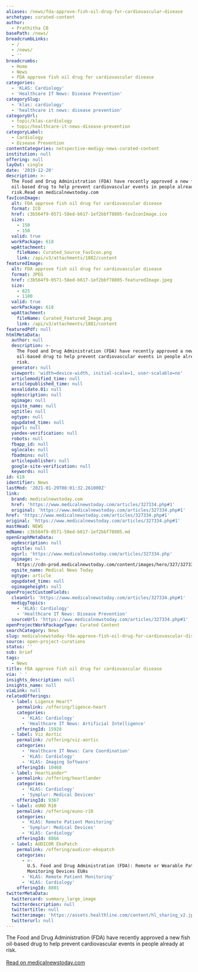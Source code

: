```yaml
---
aliases: /news/fda-approve-fish-oil-drug-for-cardiovascular-disease
archetype: curated-content
author:
  - Prathitha CB
basePath: /news/
breadcrumbLinks:
  - /
  - /news/
  - ''
breadcrumbs:
  - Home
  - News
  - FDA approve fish oil drug for cardiovascular disease
categories:
  - 'KLAS: Cardiology'
  - 'Healthcare IT News: Disease Prevention'
categorySlug:
  - 'klas: cardiology'
  - 'healthcare it news: disease prevention'
categoryUrl:
  - topic/klas-cardiology
  - topic/healthcare-it-news-disease-prevention
categoryLabel:
  - Cardiology
  - Disease Prevention
contentCategories: netspective-medigy-news-curated-content
institution: null
offering: null
layOut: single
date: '2019-12-20'
description: >-
  The Food and Drug Administration (FDA) have recently approved a new fish
  oil-based drug to help prevent cardiovascular events in people already at
  risk.Read on medicalnewstoday.com
favIconImage:
  alt: FDA approve fish oil drug for cardiovascular disease
  format: ICO
  href: c3b564f9-0571-58ed-b617-1ef2bbf78805-favIconImage.ico
  size:
    - 150
    - 150
  valid: true
  workPackage: 618
  wpAttachment:
    fileName: Curated_Source_FavIcon.png
    link: /api/v3/attachments/1882/content
featuredImage:
  alt: FDA approve fish oil drug for cardiovascular disease
  format: JPEG
  href: c3b564f9-0571-58ed-b617-1ef2bbf78805-featuredImage.jpeg
  size:
    - 825
    - 1100
  valid: true
  workPackage: 618
  wpAttachment:
    fileName: Curated_Featured_Image.png
    link: /api/v3/attachments/1881/content
featuredPdf: null
htmlMetaData:
  author: null
  description: >-
    The Food and Drug Administration (FDA) have recently approved a new fish
    oil-based drug to help prevent cardiovascular events in people already at
    risk.
  generator: null
  viewport: 'width=device-width, initial-scale=1, user-scalable=no'
  articlemodified_time: null
  articlepublished_time: null
  msvalidate.01: null
  ogdescription: null
  ogimage: null
  ogsite_name: null
  ogtitle: null
  ogtype: null
  ogupdated_time: null
  ogurl: null
  yandex-verification: null
  robots: null
  fbapp_id: null
  oglocale: null
  fbadmins: null
  articlepublisher: null
  google-site-verification: null
  keywords: null
id: 618
identifier: News
lastMod: '2021-01-29T08:01:32.261000Z'
link:
  brand: medicalnewstoday.com
  href: 'https://www.medicalnewstoday.com/articles/327334.php#1'
  original: 'https://www.medicalnewstoday.com/articles/327334.php#1'
href: 'https://www.medicalnewstoday.com/articles/327334.php#1'
original: 'https://www.medicalnewstoday.com/articles/327334.php#1'
mastHead: NEWS
mdName: c3b564f9-0571-58ed-b617-1ef2bbf78805.md
openGraphMetaData:
  ogdescription: null
  ogtitle: null
  ogurl: 'https://www.medicalnewstoday.com/articles/327334.php'
  ogimage: >-
    https://cdn-prod.medicalnewstoday.com/content/images/hero/327/327334/327334_1100.jpg
  ogsite_name: Medical News Today
  ogtype: article
  ogupdated_time: null
  ogimageheight: null
openProjectCustomFields:
  cleanUrl: 'https://www.medicalnewstoday.com/articles/327334.php#1'
  medigyTopics:
    - 'KLAS: Cardiology'
    - 'Healthcare IT News: Disease Prevention'
  sourceUrl: 'https://www.medicalnewstoday.com/articles/327334.php#1'
openProjectWorkPackageType: Curated Content
searchCategory: News
slug: medicalnewstoday-fda-approve-fish-oil-drug-for-cardiovascular-disease
source: open-project-curations
status: ''
sub: brief
tags:
  - News
title: FDA approve fish oil drug for cardiovascular disease
via: ' '
insights_description: null
insights_name: null
viaLink: null
relatedOfferings:
  - label: Ligence Heart™
    permalink: /offering/ligence-heart
    categories:
      - 'KLAS: Cardiology'
      - 'Healthcare IT News: Artificial Intelligence'
    offeringId: 15928
  - label: Viz Aortic
    permalink: /offering/viz-aortic
    categories:
      - 'Healthcare IT News: Care Coordination'
      - 'KLAS: Cardiology'
      - 'KLAS: Imaging Software'
    offeringId: 10468
  - label: HeartLander™
    permalink: /offering/heartlander
    categories:
      - 'KLAS: Cardiology'
      - 'Symplur: Medical Devices'
    offeringId: 9367
  - label: eUNO R10
    permalink: /offering/euno-r10
    categories:
      - 'KLAS: Remote Patient Monitoring'
      - 'Symplur: Medical Devices'
      - 'KLAS: Cardiology'
    offeringId: 8866
  - label: AUDICOR EkoPatch
    permalink: /offering/audicor-ekopatch
    categories:
      - >-
        U.S. Food and Drug Administration (FDA): Remote or Wearable Patient
        Monitoring Devices EUAs
      - 'KLAS: Remote Patient Monitoring'
      - 'KLAS: Cardiology'
    offeringId: 8801
twitterMetaData:
  twittercard: summary_large_image
  twitterdescription: null
  twittertitle: null
  twitterimage: 'https://assets.healthline.com/content/hl_sharing_v2.jpg'
  twitterurl: null
---
```

The Food and Drug Administration (FDA) have recently approved a new fish oil-based drug to help prevent cardiovascular events in people already at risk.<br><br><a target="_blank" href=https://www.medicalnewstoday.com/articles/327334.php#1>Read on medicalnewstoday.com</a>